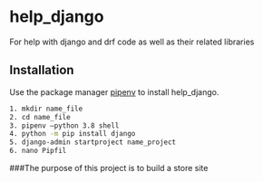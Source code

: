 # help_django

For help with django and drf code as well as their related libraries

## Installation

Use the package manager [pipenv](https://pipenv.pypa.io/en/latest/) to install help_django.

```bash
1. mkdir name_file
2. cd name_file
3. pipenv –python 3.8 shell
4. python -m pip install django
5. django-admin startproject name_project
6. nano Pipfil
```

###The purpose of this project is to build a store site